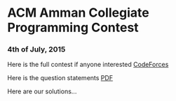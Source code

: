 # ACM Amman Collegiate Programming Contest
### 4th of July, 2015

Here is the full contest if anyone interested [CodeForces](http://codeforces.com/gym/100712)

Here is the question statements [PDF](http://codeforces.com/gym/100712/attachments/download/3454/acm-amman-collegiate-programming-contest-en.pdf)

Here are our solutions...